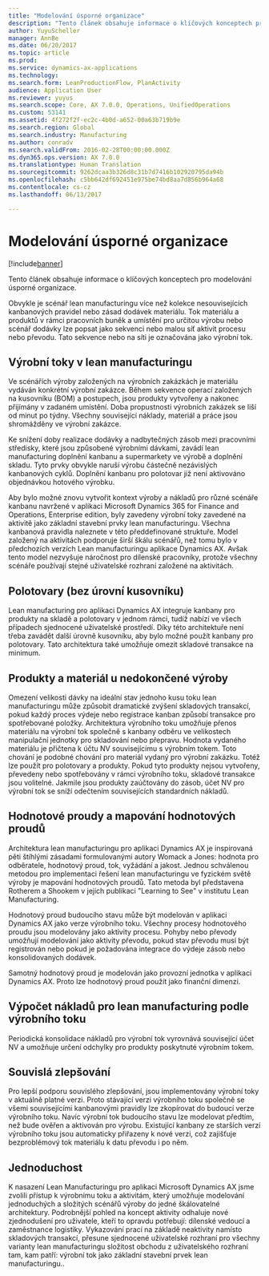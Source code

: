 ```yaml
---
title: "Modelování úsporné organizace"
description: "Tento článek obsahuje informace o klíčových konceptech pro modelování úsporné organizace."
author: YuyuScheller
manager: AnnBe
ms.date: 06/20/2017
ms.topic: article
ms.prod: 
ms.service: dynamics-ax-applications
ms.technology: 
ms.search.form: LeanProductionFlow, PlanActivity
audience: Application User
ms.reviewer: yuyus
ms.search.scope: Core, AX 7.0.0, Operations, UnifiedOperations
ms.custom: 53141
ms.assetid: 4f272f2f-ec2c-4b0d-a652-00a63b719b9e
ms.search.region: Global
ms.search.industry: Manufacturing
ms.author: conradv
ms.search.validFrom: 2016-02-28T00:00:00.000Z
ms.dyn365.ops.version: AX 7.0.0
ms.translationtype: Human Translation
ms.sourcegitcommit: 9262dcaa3b326d8c31b7d7416b102920795da94b
ms.openlocfilehash: c5bb642df692451e975be74bd8aa7d856b964a68
ms.contentlocale: cs-cz
ms.lasthandoff: 06/13/2017

---
```


# <a name="modeling-a-lean-organization"></a>Modelování úsporné organizace

[!include[banner](../includes/banner.md)]


Tento článek obsahuje informace o klíčových konceptech pro modelování úsporné organizace. 

Obvykle je scénář lean manufacturingu více než kolekce nesouvisejících kanbanových pravidel nebo zásad dodávek materiálu. Tok materiálu a produktů v rámci pracovních buněk a umístění pro určitou výrobu nebo scénář dodávky lze popsat jako sekvenci nebo malou síť aktivit procesu nebo převodu. Tato sekvence nebo na síti je označována jako výrobní tok.

## <a name="production-flows-in-lean-manufacturing"></a>Výrobní toky v lean manufacturingu
Ve scénářích výroby založených na výrobních zakázkách je materiálu vydáván konkrétní výrobní zakázce. Během sekvence operací založených na kusovníku (BOM) a postupech, jsou produkty vytvořeny a nakonec přijímány v zadaném umístění. Doba propustnosti výrobních zakázek se liší od minut po týdny. Všechny související náklady, materiál a práce jsou shromážděny ve výrobní zakázce. 

Ke snížení doby realizace dodávky a nadbytečných zásob mezi pracovními středisky, které jsou způsobené výrobními dávkami, zavádí lean manufacturing doplnění kanbanu a supermarkety ve výrobě a doplnění skladu. Tyto prvky obvykle naruší výrobu částečně nezávislých kanbanových cyklů. Doplnění kanbanu pro polotovar již není aktivováno objednávkou hotového výrobku. 

Aby bylo možné znovu vytvořit kontext výroby a nákladů pro různé scénáře kanbanu navržené v aplikaci Microsoft Dynamics 365 for Finance and Operations, Enterprise edition, byly zavedeny výrobní toky zavedené na aktivitě jako základní stavební prvky lean manufacturingu. Všechna kanbanová pravidla naleznete v této předdefinované struktuře. Model založený na aktivitách podporuje širší škálu scénářů, než tomu bylo v předchozích verzích Lean manufacturingu aplikace Dynamics AX. Avšak tento model nezvyšuje náročnost pro dílenské pracovníky, protože všechny scénáře používají stejné uživatelské rozhraní založené na aktivitách.

## <a name="semi-finished-products-non-bom-levels"></a>Polotovary (bez úrovní kusovníku)
Lean manufacturing pro aplikaci Dynamics AX integruje kanbany pro produkty na skladě a polotovary v jednom rámci, tudíž nabízí ve všech případech sjednocené uživatelské prostředí. Díky této architektuře není třeba zavádět další úrovně kusovníku, aby bylo možné použít kanbany pro polotovary. Tato architektura také umožňuje omezit skladové transakce na minimum.

## <a name="products-and-material-in-work-in-progress"></a>Produkty a materiál u nedokončené výroby
Omezení velikosti dávky na ideální stav jednoho kusu toku lean manufacturingu může způsobit dramatické zvýšení skladových transakcí, pokud každý proces výdeje nebo registrace kanban způsobí transakce pro spotřebované položky. Architektura výrobního toku umožňuje přenos materiálu na výrobní tok společně s kanbany odběru ve velikostech manipulační jednotky pro skladování nebo přepravu. Hodnota vydaného materiálu je přičtena k účtu NV souvisejícímu s výrobním tokem. Toto chování je podobné chování pro materiál vydaný pro výrobní zakázku. Totéž lze použít pro polotovary a produkty. Pokud tyto produkty nejsou vytvořeny, převedeny nebo spotřebovány v rámci výrobního toku, skladové transakce jsou volitelné. Jakmile jsou produkty zaúčtovány do zásob, účet NV pro výrobní tok se sníží odečtením souvisejících standardních nákladů.

## <a name="value-streams-and-value-stream-mapping"></a>Hodnotové proudy a mapování hodnotových proudů
Architektura lean manufacturingu pro aplikaci Dynamics AX je inspirovaná pěti štíhlými zásadami formulovanými autory Womack a Jones: hodnota pro odběratele, hodnotový proud, tok, vyžádání a jakost. Jednou schválenou metodou pro implementaci řešení lean manufacturingu ve fyzickém světě výroby je mapování hodnotových proudů. Tato metoda byl představena Rotherem a Shookem v jejich publikaci "Learning to See" v institutu Lean Manufacturing. 

Hodnotový proud budoucího stavu může být modelován v aplikaci Dynamics AX jako verze výrobního toku. Všechny procesy hodnotového proudu jsou modelovány jako aktivity procesu. Pohyby nebo převody umožňují modelování jako aktivity převodu, pokud stav převodu musí být registrován nebo pokud je požadována integrace do výdeje zásob nebo konsolidovaných dodávek. 

Samotný hodnotový proud je modelován jako provozní jednotka v aplikaci Dynamics AX. Proto lze hodnotový proud použít jako finanční dimenzi.

## <a name="costing-for-lean-manufacturing-based-on-the-production-flow"></a>Výpočet nákladů pro lean manufacturing podle výrobního toku
Periodická konsolidace nákladů pro výrobní tok vyrovnává související účet NV a umožňuje určení odchylky pro produkty poskytnuté výrobním tokem.

## <a name="continuous-improvement"></a>Souvislá zlepšování
Pro lepší podporu souvislého zlepšování, jsou implementovány výrobní toky v aktuálně platné verzi. Proto stávající verzi výrobního toku společně se všemi souvisejícími kanbanovými pravidly lze zkopírovat do budoucí verze výrobního toku. Navíc výrobní tok budoucího stavu lze modelovat předtím, než bude ověřen a aktivován pro výrobu. Existující kanbany ze starších verzí výrobního toku jsou automaticky přiřazeny k nové verzi, což zajišťuje bezproblémový tok materiálu k datu převodu i po něm.

## <a name="simplicity"></a>Jednoduchost
K nasazení Lean Manufacturingu pro aplikaci Microsoft Dynamics AX jsme zvolili přístup k výrobnímu toku a aktivitám, který umožňuje modelování jednoduchých a složitých scénářů výroby do jedné škálovatelné architektury. Podrobnější pohled na koncept aktivity odhaluje nové zjednodušení pro uživatele, kteří to opravdu potřebují: dílenské vedoucí a zaměstnance logistiky. Vykazování prací na základě neaktivity namísto skladových transakcí, přesune sjednocené uživatelské rozhraní pro všechny varianty lean manufacturingu složitost obchodu z uživatelského rozhraní tam, kam patří: výrobní tok jako základní stavební prvek lean manufacturingu..




